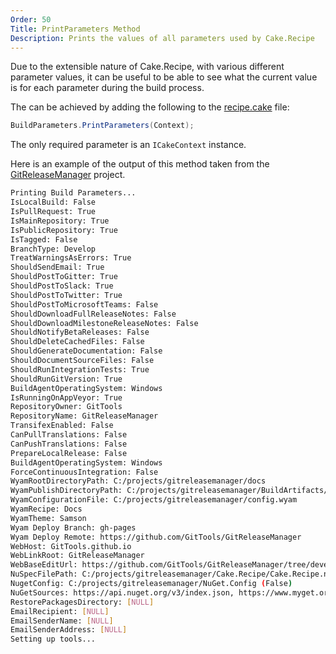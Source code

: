 ```yaml
---
Order: 50
Title: PrintParameters Method
Description: Prints the values of all parameters used by Cake.Recipe
---
```


Due to the extensible nature of Cake.Recipe, with various different parameter values, it can be useful to be able to see what the current value is for each parameter during the build process.

The can be achieved by adding the following to the [recipe.cake](./recipe-cake) file:

```csharp
BuildParameters.PrintParameters(Context);
```

The only required parameter is an `ICakeContext` instance.

Here is an example of the output of this method taken from the [GitReleaseManager](https://github.com/gittools/gitreleasemanager) project.

```bash
Printing Build Parameters...
IsLocalBuild: False
IsPullRequest: True
IsMainRepository: True
IsPublicRepository: True
IsTagged: False
BranchType: Develop
TreatWarningsAsErrors: True
ShouldSendEmail: True
ShouldPostToGitter: True
ShouldPostToSlack: True
ShouldPostToTwitter: True
ShouldPostToMicrosoftTeams: False
ShouldDownloadFullReleaseNotes: False
ShouldDownloadMilestoneReleaseNotes: False
ShouldNotifyBetaReleases: False
ShouldDeleteCachedFiles: False
ShouldGenerateDocumentation: False
ShouldDocumentSourceFiles: False
ShouldRunIntegrationTests: True
ShouldRunGitVersion: True
BuildAgentOperatingSystem: Windows
IsRunningOnAppVeyor: True
RepositoryOwner: GitTools
RepositoryName: GitReleaseManager
TransifexEnabled: False
CanPullTranslations: False
CanPushTranslations: False
PrepareLocalRelease: False
BuildAgentOperatingSystem: Windows
ForceContinuousIntegration: False
WyamRootDirectoryPath: C:/projects/gitreleasemanager/docs
WyamPublishDirectoryPath: C:/projects/gitreleasemanager/BuildArtifacts/temp/_PublishedDocumentation
WyamConfigurationFile: C:/projects/gitreleasemanager/config.wyam
WyamRecipe: Docs
WyamTheme: Samson
Wyam Deploy Branch: gh-pages
Wyam Deploy Remote: https://github.com/GitTools/GitReleaseManager
WebHost: GitTools.github.io
WebLinkRoot: GitReleaseManager
WebBaseEditUrl: https://github.com/GitTools/GitReleaseManager/tree/develop/docs/input/
NuSpecFilePath: C:/projects/gitreleasemanager/Cake.Recipe/Cake.Recipe.nuspec
NugetConfig: C:/projects/gitreleasemanager/NuGet.Config (False)
NuGetSources: https://api.nuget.org/v3/index.json, https://www.myget.org/F/cake-contrib/api/v3/index.json
RestorePackagesDirectory: [NULL]
EmailRecipient: [NULL]
EmailSenderName: [NULL]
EmailSenderAddress: [NULL]
Setting up tools...

```